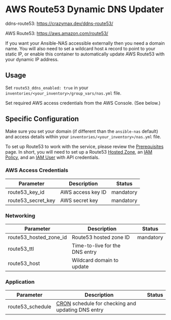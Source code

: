 # AWS Route53 Dynamic DNS Updater

ddns-route53: <https://crazymax.dev/ddns-route53/>

AWS Route53: <https://aws.amazon.com/route53/>

If you want your Ansible-NAS accessible externally then you need a domain name. You will also need to set a wildcard host `A` record to point to your static IP, or enable this container to automatically update AWS Route53 with your dynamic IP address.

## Usage

Set `route53_ddns_enabled: true` in your `inventories/<your_inventory>/group_vars/nas.yml` file.

Set required AWS access credentials from the AWS Console. (See below.)

## Specific Configuration

Make sure you set your domain (if different than the `ansible-nas` default) and access details within your `inventories/<your_inventory>/nas.yml` file.

To set up Route53 to work with the service, please review the [Prerequisites](https://crazymax.dev/ddns-route53/usage/prerequisites/) page. In short, you will need to set up a Route53 [Hosted Zone](https://docs.aws.amazon.com/Route53/latest/DeveloperGuide/hosted-zones-working-with.html), an [IAM Policy](https://docs.aws.amazon.com/IAM/latest/UserGuide/access_policies.html), and an [IAM User](https://docs.aws.amazon.com/IAM/latest/UserGuide/id_users.html) with API credentials.

### AWS Access Credentials

| Parameter          | Description       | Status    |
|--------------------|-------------------|-----------|
| route53_key_id     | AWS access key ID | mandatory |
| route53_secret_key | AWS secret key    | mandatory |

### Networking

| Parameter              | Description                    | Status    |
|------------------------|--------------------------------|-----------|
| route53_hosted_zone_id | Route53 hosted zone ID         | mandatory |
| route53_ttl            | Time-to-live for the DNS entry |           |
| route53_host           | Wildcard domain to update      |           |

### Application

| Parameter        | Description                                         | Status    |
|------------------|-----------------------------------------------------|-----------|
| route53_schedule | [CRON](https://pkg.go.dev/github.com/robfig/cron?utm_source=godoc#hdr-CRON_Expression_Format) schedule for checking and updating DNS entry |           |
